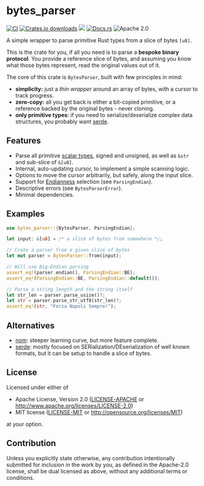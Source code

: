 # bytes_parser

[![CI](https://img.shields.io/github/actions/workflow/status/detro/bytes_parser/ci.yml?branch=main&label=CI%20%28main%29&logo=Github&style=flat-square)](https://github.com/detro/bytes_parser/actions/workflows/ci.yml)
[![Crates.io downloads](https://img.shields.io/crates/d/bytes_parser?logo=rust&style=flat-square)](https://crates.io/crates/bytes_parser)
[![](https://img.shields.io/crates/v/bytes_parser?label=latest&logo=rust&style=flat-square)](https://crates.io/crates/bytes_parser/versions)
[![Docs.rs](https://img.shields.io/docsrs/bytes_parser?logo=rust&style=flat-square)](https://docs.rs/bytes_parser/latest/bytes_parser/)
![Apache 2.0](https://img.shields.io/crates/l/bytes_parser?style=flat-square)

A simple wrapper to parse primitive Rust types from a slice of bytes `[u8]`.

This is the crate for you, if all you need is to parse a **bespoke binary protocol**.
You provide a reference slice of bytes, and assuming you know what those bytes represent,
read the original values out of it.

The core of this crate is `BytesParser`, built with few principles in mind:

* **simplicity:** just a _thin wrapper_ around an array of bytes,
  with a cursor to track progress.
* **zero-copy:** all you get back is either a bit-copied primitive,
  or a reference backed by the original bytes - never cloning.
* **only primitive types**: if you need to serialize/deserialize complex data structures,
  you probably want [serde](https://crates.io/crates/serde).

## Features

* Parse all primitive
  [scalar types](https://doc.rust-lang.org/book/ch03-02-data-types.html#scalar-types),
  signed and unsigned, as well as `&str` and sub-slice of `&[u8]`.
* Internal, auto-updating cursor, to implement a simple scanning logic.
* Options to move the cursor arbitrarily, but safely, along the input slice.
* Support for [Endianness](https://en.wikipedia.org/wiki/Endianness)
  selection (see `ParsingEndian`).
* Descriptive errors (see `BytesParserError`).
* Minimal dependencies.

## Examples

```rust
use bytes_parser::{BytesParser, ParsingEndian};

let input: &[u8] = /* a slice of bytes from somewhere */;

// Crate a parser from a given slice of bytes
let mut parser = BytesParser::from(input);

// Will use Big-Endian parsing
assert_eq!(parser.endian(), ParsingEndian::BE);
assert_eq!(ParsingEndian::BE, ParsingEndian::default());

// Parse a string length and the string itself
let str_len = parser.parse_usize()?;
let str = parser.parse_str_utf8(str_len)?;
assert_eq!(str, "Forza Napoli Sempre!");
```

## Alternatives

* [nom](https://crates.io/crates/nom): steeper learning curve, but more feature complete.
* [serde](https://crates.io/crates/serde): mostly focused on SERialization/DEserialization of well known formats,
  but it can be setup to handle a slice of bytes.

## License

Licensed under either of

* Apache License, Version 2.0
  ([LICENSE-APACHE](LICENSE-APACHE) or http://www.apache.org/licenses/LICENSE-2.0)
* MIT license
  ([LICENSE-MIT](LICENSE-MIT) or http://opensource.org/licenses/MIT)

at your option.

## Contribution

Unless you explicitly state otherwise, any contribution intentionally submitted
for inclusion in the work by you, as defined in the Apache-2.0 license, shall be
dual licensed as above, without any additional terms or conditions.
